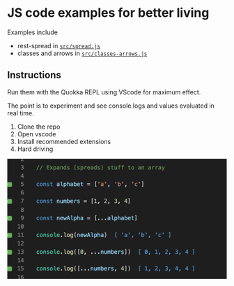 # JS code examples for better living

Examples include

* rest-spread in [`src/spread.js`](src/spread.js)
* classes and arrows in [`src/classes-arrows.js`](src/classses-arrows.js)

## Instructions

Run them with the Quokka REPL using VScode for maximum effect. 

The point is to experiment and see console.logs and values evaluated in real time.

1. Clone the repo
2. Open vscode
3. Install recommended extensions
4. Hard driving

![Alt text](docs/code.png?raw=true "Code in VS Code")